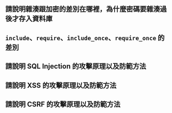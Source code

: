 ## 請說明雜湊跟加密的差別在哪裡，為什麼密碼要雜湊過後才存入資料庫


## `include`、`require`、`include_once`、`require_once` 的差別


## 請說明 SQL Injection 的攻擊原理以及防範方法


##  請說明 XSS 的攻擊原理以及防範方法

## 請說明 CSRF 的攻擊原理以及防範方法
